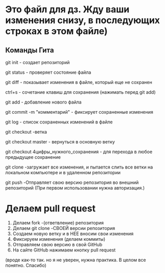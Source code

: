 # Это файл для дз. Жду ваши изменения снизу, в последующих строках в этом файле)

## Команды Гита

git init - создает репозиторий 

git status - проверяет состояние файла

git diff - показывает изменения в файле, который еще не сохранен

ctrl+s - сочетание клавиш для сохранения (нажимать перед git add)

git add - добавление нового файла

git commit -m "комментарий" - фиксирует сохраненные изменения

git log - список сохраненных изменений в файле

git checkout -ветка

 git checkout master - вернуться в основную ветку

git checkout 4цифры_нужного_сохранения - для перехода в любое предыдущее сохранение

 git clone -загружает все изменения, и пытается слить все ветки на локальном компьютере и в удаленном репозитории

 git push -Отправляет свою версию репозитория во внешний репозиторий (При первом использовании нужна авторизация.)

 # Делаем pull request

 1. Делаем fork -(ответвление) репозитория
 2. Делаем git clone -СВОЕЙ версии репозитория
 3. Создаем новую ветку и в НЕЕ вносим свои изменения
 4. Фиксируем изменения (делаем коммиты)
 5. Отправляем свою версию в свой GitHub
 6. На сайте GitHub нажимаем кнопку pull request

 (вроде как-то так. но я не уверен, нужна практика.
 В целом все понятно. Спасибо)
